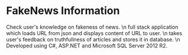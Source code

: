 # FakeNews Information
 Check user's knowledge on fakeness of news. 
 \n full stack application which loads URL from json and displays content of URL to user.
 \n takes user's feedback on truthfullness of articles and stores it in database.
 \n Developed using C#, ASP.NET and Microsoft SQL Server 2012 R2.
